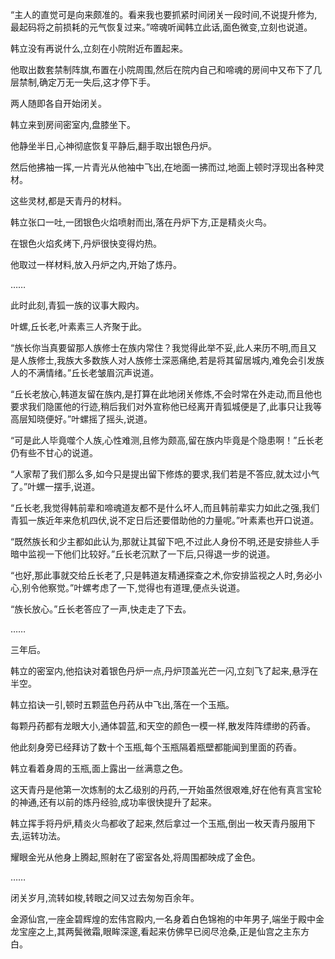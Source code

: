 
“主人的直觉可是向来颇准的。看来我也要抓紧时间闭关一段时间,不说提升修为,最起码将之前损耗的元气恢复过来。”啼魂听闻韩立此话,面色微变,立刻也说道。

韩立没有再说什么,立刻在小院附近布置起来。

他取出数套禁制阵旗,布置在小院周围,然后在院内自己和啼魂的房间中又布下了几层禁制,确定万无一失后,这才停下手。

两人随即各自开始闭关。

韩立来到房间密室内,盘膝坐下。

他静坐半日,心神彻底恢复平静后,翻手取出银色丹炉。

然后他拂袖一挥,一片青光从他袖中飞出,在地面一拂而过,地面上顿时浮现出各种灵材。

这些灵材,都是天青丹的材料。

韩立张口一吐,一团银色火焰喷射而出,落在丹炉下方,正是精炎火鸟。

在银色火焰炙烤下,丹炉很快变得灼热。

他取过一样材料,放入丹炉之内,开始了炼丹。

……

此时此刻,青狐一族的议事大殿内。

叶螺,丘长老,叶素素三人齐聚于此。

“族长你当真要留那人族修士在族内常住？我觉得此举不妥,此人来历不明,而且又是人族修士,我族大多数族人对人族修士深恶痛绝,若是将其留居城内,难免会引发族人的不满情绪。”丘长老皱眉沉声说道。

“丘长老放心,韩道友留在族内,是打算在此地闭关修炼,不会时常在外走动,而且他也要求我们隐匿他的行迹,稍后我们对外宣称他已经离开青狐城便是了,此事只让我等高层知晓便好。”叶螺摇了摇头,说道。

“可是此人毕竟噬个人族,心性难测,且修为颇高,留在族内毕竟是个隐患啊！”丘长老仍有些不甘心的说道。

“人家帮了我们那么多,如今只是提出留下修炼的要求,我们若是不答应,就太过小气了。”叶螺一摆手,说道。

“丘长老,我觉得韩前辈和啼魂道友都不是什么坏人,而且韩前辈实力如此之强,我们青狐一族近年来危机四伏,说不定日后还要借助他的力量呢。”叶素素也开口说道。

“既然族长和少主都如此认为,那就让其留下吧,不过此人身份不明,还是安排些人手暗中监视一下他们比较好。”丘长老沉默了一下后,只得退一步的说道。

“也好,那此事就交给丘长老了,只是韩道友精通探查之术,你安排监视之人时,务必小心,别令他察觉。”叶螺考虑了一下,觉得也有道理,便点头说道。

“族长放心。”丘长老答应了一声,快走走了下去。

……

三年后。

韩立的密室内,他掐诀对着银色丹炉一点,丹炉顶盖光芒一闪,立刻飞了起来,悬浮在半空。

韩立掐诀一引,顿时五颗蓝色丹药从中飞出,落在一个玉瓶。

每颗丹药都有龙眼大小,通体碧蓝,和天空的颜色一模一样,散发阵阵缥缈的药香。

他此刻身旁已经拜访了数十个玉瓶,每个玉瓶隔着瓶壁都能闻到里面的药香。

韩立看着身周的玉瓶,面上露出一丝满意之色。

这天青丹是他第一次炼制的太乙级别的丹药,一开始虽然很艰难,好在他有真言宝轮的神通,还有以前的炼丹经验,成功率很快提升了起来。

韩立挥手将丹炉,精炎火鸟都收了起来,然后拿过一个玉瓶,倒出一枚天青丹服用下去,运转功法。

耀眼金光从他身上腾起,照射在了密室各处,将周围都映成了金色。

……

闭关岁月,流转如梭,转眼之间又过去匆匆百余年。

金源仙宫,一座金碧辉煌的宏伟宫殿内,一名身着白色锦袍的中年男子,端坐于殿中金龙宝座之上,其两鬓微霜,眼眸深邃,看起来仿佛早已阅尽沧桑,正是仙宫之主东方白。